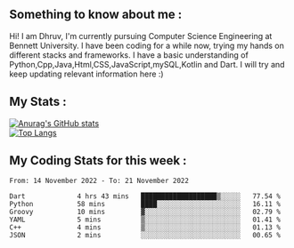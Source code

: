 ## Something to know about me : <br>
Hi! I am Dhruv, I'm currently pursuing Computer Science Engineering at Bennett University. I have been coding for a while now, trying my hands on different stacks and frameworks.
I have a basic understanding of Python,Cpp,Java,Html,CSS,JavaScript,mySQL,Kotlin and Dart. I will try and keep updating relevant information here :)
<br>

## My Stats : <br>
[![Anurag's GitHub stats](https://github-readme-stats.vercel.app/api?username=DhruvLawaniya&show_icons=true&theme=tokyonight&hide=prs,issues)](https://github.com/anuraghazra/github-readme-stats)<br>
[![Top Langs](https://github-readme-stats.vercel.app/api/top-langs/?username=DhruvLawaniya&theme=tokyonight)](https://github.com/anuraghazra/github-readme-stats)
## My Coding Stats for this week : <br>
<!--START_SECTION:waka-->

```text
From: 14 November 2022 - To: 21 November 2022

Dart             4 hrs 43 mins   ███████████████████▒░░░░░   77.54 %
Python           58 mins         ████░░░░░░░░░░░░░░░░░░░░░   16.11 %
Groovy           10 mins         ▓░░░░░░░░░░░░░░░░░░░░░░░░   02.79 %
YAML             5 mins          ▒░░░░░░░░░░░░░░░░░░░░░░░░   01.41 %
C++              4 mins          ▒░░░░░░░░░░░░░░░░░░░░░░░░   01.13 %
JSON             2 mins          ░░░░░░░░░░░░░░░░░░░░░░░░░   00.65 %
```

<!--END_SECTION:waka-->


<br>
